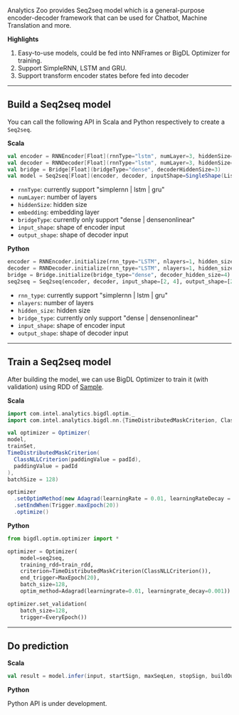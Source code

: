 Analytics Zoo provides Seq2seq model which is a general-purpose encoder-decoder framework that can be used for Chatbot, Machine Translation and more.

**Highlights**

1. Easy-to-use models, could be fed into NNFrames or BigDL Optimizer for training.
2. Support SimpleRNN, LSTM and GRU.
3. Support transform encoder states before fed into decoder

---
## **Build a Seq2seq model**
You can call the following API in Scala and Python respectively to create a `Seq2seq`.

**Scala**
```scala
val encoder = RNNEncoder[Float](rnnType="lstm", numLayer=3, hiddenSize=3, embedding=Embedding[Float](10, inputSize))
val decoder = RNNDecoder[Float](rnnType="lstm", numLayer=3, hiddenSize=3, embedding=Embedding[Float](10, inputSize))
val bridge = Bridge[Float](bridgeType="dense", decoderHiddenSize=3)
val model = Seq2seq[Float](encoder, decoder, inputShape=SingleShape(List(-1)), outputShape=SingleShape(List(-1)), bridge)
```

* `rnnType`: currently support "simplernn | lstm | gru"
* `numLayer`: number of layers
* `hiddenSize`: hidden size
* `embedding`: embedding layer
* `bridgeType`: currently only support "dense | densenonlinear"
* `input_shape`: shape of encoder input
* `output_shape`: shape of decoder input

**Python**
```python
encoder = RNNEncoder.initialize(rnn_tpye="LSTM", nlayers=1, hidden_size=4)
decoder = RNNDecoder.initialize(rnn_tpye="LSTM", nlayers=1, hidden_size=4)
bridge = Bridge.initialize(bridge_type="dense", decoder_hidden_size=4)
seq2seq = Seq2seq(encoder, decoder, input_shape=[2, 4], output_shape=[2, 4], bridge)
```

* `rnn_type`: currently support "simplernn | lstm | gru"
* `nlayers`: number of layers
* `hidden_size`: hidden size
* `bridge_type`: currently only support "dense | densenonlinear"
* `input_shape`: shape of encoder input
* `output_shape`: shape of decoder input

---
## **Train a Seq2seq model**
After building the model, we can use BigDL Optimizer to train it (with validation) using RDD of [Sample](https://bigdl-project.github.io/master/#APIGuide/Data/#sample).

**Scala**
```scala
import com.intel.analytics.bigdl.optim._
import com.intel.analytics.bigdl.nn.{TimeDistributedMaskCriterion, ClassNLLCriterion}

val optimizer = Optimizer(
model,
trainSet,
TimeDistributedMaskCriterion(
  ClassNLLCriterion(paddingValue = padId),
  paddingValue = padId
),
batchSize = 128)

optimizer
  .setOptimMethod(new Adagrad(learningRate = 0.01, learningRateDecay = 0.001))
  .setEndWhen(Trigger.maxEpoch(20))
  .optimize()
```

**Python**
```python
from bigdl.optim.optimizer import *

optimizer = Optimizer(
    model=seq2seq,
    training_rdd=train_rdd,
    criterion=TimeDistributedMaskCriterion(ClassNLLCriterion()),
    end_trigger=MaxEpoch(20),
    batch_size=128,
    optim_method=Adagrad(learningrate=0.01, learningrate_decay=0.001))

optimizer.set_validation(
    batch_size=128,
    trigger=EveryEpoch())
```

---
## **Do prediction**

**Scala**
```scala
val result = model.infer(input, startSign, maxSeqLen, stopSign, buildOutput)
```

**Python**

Python API is under development.